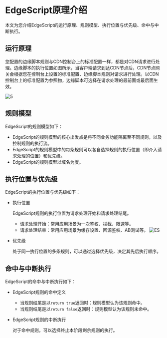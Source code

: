 # EdgeScript原理介绍

本文为您介绍EdgeScript的运行原理、规则模型、执行位置与优先级、命中与中断执行。

## 运行原理

您配置的边缘脚本规则与CDN控制台上的标准配置一样，都是对CDN请求进行处理。边缘脚本的执行位置如图所示，当客户端请求到达CDN节点后，CDN节点网关会根据您在控制台上设置的标准配置、边缘脚本规则对请求进行处理。以CDN控制台上的标准配置为参照物，边缘脚本可选择在请求处理的最前面或最后面生效。

![5](https://static-aliyun-doc.oss-accelerate.aliyuncs.com/assets/img/zh-CN/8625907161/p255453.png)

## 规则模型

EdgeScript的规则模型如下：

-   EdgeScript的规则模型的核心出发点是将不同业务功能隔离至不同规则，以及控制规则的执行流。
-   EdgeScript的规则模型中的每条规则可以各自选择规则的执行位置（即介入请求处理的位置）和优先级。
-   EdgeScript的规则模型以域名为度。

## 执行位置与优先级

EdgeScript的执行位置与优先级如下：

-   执行位置

    EdgeScript规则的执行位置为请求处理开始和请求处理结尾。

    -   请求处理开始：常用应用场景为一次鉴权、拦截、限速等。
    -   请求处理结束：常用应用场景为缓存设置、回源鉴权、AB测试等。
    ![ES](https://static-aliyun-doc.oss-accelerate.aliyuncs.com/assets/img/7064139651/p62071.png)

-   优先级

    处于同一执行位置的多条规则，可以通过选择优先级，决定其先后执行顺序。


## 命中与中断执行

EdgeScript的命中与中断执行如下：

-   EdgeScript规则的命中定义
    -   当规则结尾是以`return true`返回时：规则模型认为该规则命中。
    -   当规则结尾是以`return false`返回时：规则模型认为该规则未命中。
-   EdgeScript规则的中断执行

    对于命中规则，可以选择终止本阶段剩余规则的执行。


